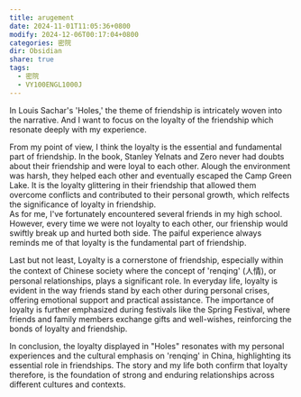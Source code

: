 ```yaml
---
title: arugement
date: 2024-11-01T11:05:36+0800
modify: 2024-12-06T00:17:04+0800
categories: 密院
dir: Obsidian
share: true
tags:
  - 密院
  - VY100ENGL1000J
---
```


In Louis Sachar's 'Holes,' the theme of friendship is intricately woven into the narrative. And I want to focus on the loyalty of the friendship which resonate deeply with my experience.  

From my point of view, I think the loyalty is the essential and fundamental part of friendship. In the book, Stanley Yelnats and Zero never had doubts about their friendship and were loyal to each other. Alough the environment was harsh, they helped each other and eventually escaped the Camp Green Lake. It is the loyalty glittering in their friendship that allowed them overcome conflicts and contributed to their personal growth, which relfects the significance of loyalty in friendship.  
As for me, I've fortunately encountered several friends in my high school. However, every time we were not loyalty to each other, our frienship would swiftly break up and hurted both side. The paiful experience always reminds me of that loyalty is the fundamental part of friendship.  

Last but not least, Loyalty is a cornerstone of friendship, especially within the context of Chinese society where the concept of 'renqing' (人情), or personal relationships, plays a significant role. In everyday life, loyalty is evident in the way friends stand by each other during personal crises, offering emotional support and practical assistance. The importance of loyalty is further emphasized during festivals like the Spring Festival, where friends and family members exchange gifts and well-wishes, reinforcing the bonds of loyalty and friendship.  

In conclusion, the loyalty displayed in "Holes" resonates with my personal experiences and the cultural emphasis on 'renqing' in China, highlighting its essential role in friendships. The story and my life both confirm that loyalty therefore, is the foundation of strong and enduring relationships across different cultures and contexts.